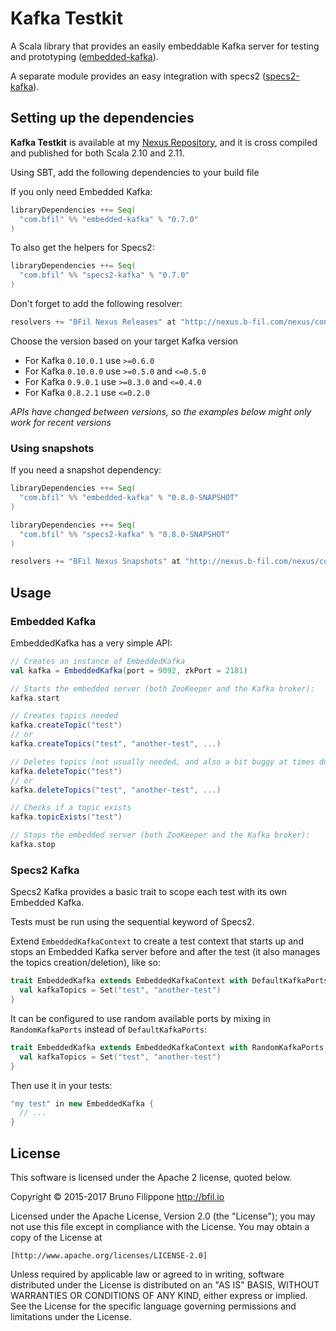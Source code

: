 Kafka Testkit
=============

A Scala library that provides an easily embeddable Kafka server for testing and prototyping ([embedded-kafka](https://github.com/bfil/kafka-testkit/tree/master/embedded-kafka)).

A separate module provides an easy integration with specs2 ([specs2-kafka](https://github.com/bfil/kafka-testkit/tree/master/specs2-kafka)).

Setting up the dependencies
---------------------------

__Kafka Testkit__ is available at my [Nexus Repository](http://nexus.b-fil.com/nexus/content/groups/public/), and it is cross compiled and published for both Scala 2.10 and 2.11.

Using SBT, add the following dependencies to your build file

If you only need Embedded Kafka:

```scala
libraryDependencies ++= Seq(
  "com.bfil" %% "embedded-kafka" % "0.7.0"
)
```

To also get the helpers for Specs2:

```scala
libraryDependencies ++= Seq(
  "com.bfil" %% "specs2-kafka" % "0.7.0"
)
```

Don't forget to add the following resolver:

```scala
resolvers += "BFil Nexus Releases" at "http://nexus.b-fil.com/nexus/content/repositories/releases/"
```

Choose the version based on your target Kafka version

- For Kafka `0.10.0.1` use `>=0.6.0`
- For Kafka `0.10.0.0` use `>=0.5.0` and `<=0.5.0`
- For Kafka `0.9.0.1` use `>=0.3.0` and `<=0.4.0`
- For Kafka `0.8.2.1` use `<=0.2.0`

*APIs have changed between versions, so the examples below might only work for recent versions*

### Using snapshots

If you need a snapshot dependency:

```scala
libraryDependencies ++= Seq(
  "com.bfil" %% "embedded-kafka" % "0.8.0-SNAPSHOT"
)

libraryDependencies ++= Seq(
  "com.bfil" %% "specs2-kafka" % "0.8.0-SNAPSHOT"
)

resolvers += "BFil Nexus Snapshots" at "http://nexus.b-fil.com/nexus/content/repositories/snapshots/"
```

Usage
-----

### Embedded Kafka

EmbeddedKafka has a very simple API:

```scala
// Creates an instance of EmbeddedKafka
val kafka = EmbeddedKafka(port = 9092, zkPort = 2181)

// Starts the embedded server (both ZooKeeper and the Kafka broker):
kafka.start

// Creates topics needed
kafka.createTopic("test")
// or
kafka.createTopics("test", "another-test", ...)

// Deletes topics (not usually needed, and also a bit buggy at times due to the asynchronous nature of topics deletion in Kafka)
kafka.deleteTopic("test")
// or
kafka.deleteTopics("test", "another-test", ...)

// Checks if a topic exists
kafka.topicExists("test")

// Stops the embedded server (both ZooKeeper and the Kafka broker):
kafka.stop
```

### Specs2 Kafka

Specs2 Kafka provides a basic trait to scope each test with its own Embedded Kafka.

Tests must be run using the sequential keyword of Specs2.

Extend `EmbeddedKafkaContext` to create a test context that starts up and stops an Embedded Kafka server before and after the test (it also manages the topics creation/deletion), like so:

```scala
trait EmbeddedKafka extends EmbeddedKafkaContext with DefaultKafkaPorts {
  val kafkaTopics = Set("test", "another-test")
}
```

It can be configured to use random available ports by mixing in `RandomKafkaPorts` instead of `DefaultKafkaPorts`:

```scala
trait EmbeddedKafka extends EmbeddedKafkaContext with RandomKafkaPorts {
  val kafkaTopics = Set("test", "another-test")
}
```

Then use it in your tests:

```scala
"my test" in new EmbeddedKafka {
  // ...
}
```

License
-------

This software is licensed under the Apache 2 license, quoted below.

Copyright © 2015-2017 Bruno Filippone <http://bfil.io>

Licensed under the Apache License, Version 2.0 (the "License"); you may not
use this file except in compliance with the License. You may obtain a copy of
the License at

    [http://www.apache.org/licenses/LICENSE-2.0]

Unless required by applicable law or agreed to in writing, software
distributed under the License is distributed on an "AS IS" BASIS, WITHOUT
WARRANTIES OR CONDITIONS OF ANY KIND, either express or implied. See the
License for the specific language governing permissions and limitations under
the License.
